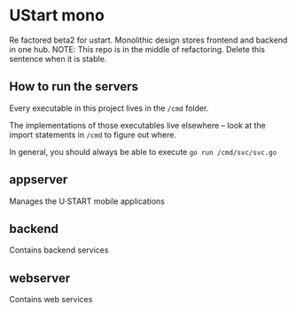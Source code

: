 # UStart mono

Re factored beta2 for ustart. Monolithic design stores frontend and backend in one hub.
NOTE: This repo is in the middle of refactoring.  Delete this sentence when it is stable.

## How to run the servers

Every executable in this project lives in the `/cmd` folder.

The implementations of those executables live elsewhere – look at the import statements in `/cmd` to figure out where.

In general, you should always be able to execute `go run /cmd/svc/svc.go`

## appserver

Manages the U·START mobile applications

## backend

Contains backend services

## webserver

Contains web services
